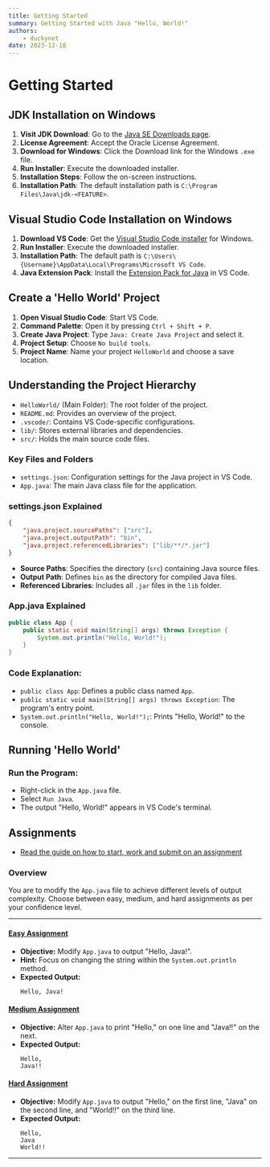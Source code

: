 ```yaml
---
title: Getting Started
summary: Getting Started with Java "Hello, World!"
authors:
    - duckynet
date: 2023-12-18
---
```

# Getting Started

## JDK Installation on Windows

1. **Visit JDK Download**: Go to the [Java SE Downloads page](https://www.oracle.com/java/technologies/downloads/).
2. **License Agreement**: Accept the Oracle License Agreement.
3. **Download for Windows**: Click the Download link for the Windows `.exe` file.
4. **Run Installer**: Execute the downloaded installer.
5. **Installation Steps**: Follow the on-screen instructions.
6. **Installation Path**: The default installation path is `C:\Program Files\Java\jdk-<FEATURE>`.

## Visual Studio Code Installation on Windows

1. **Download VS Code**: Get the [Visual Studio Code installer](https://code.visualstudio.com/Download) for Windows.
2. **Run Installer**: Execute the downloaded installer.
3. **Installation Path**: The default path is `C:\Users\{Username}\AppData\Local\Programs\Microsoft VS Code`.
4. **Java Extension Pack**: Install the [Extension Pack for Java](vscode:extension/vscjava.vscode-java-pack) in VS Code.

## Create a 'Hello World' Project

1. **Open Visual Studio Code**: Start VS Code.
2. **Command Palette**: Open it by pressing `Ctrl + Shift + P`.
3. **Create Java Project**: Type `Java: Create Java Project` and select it.
4. **Project Setup**: Choose `No build tools`.
5. **Project Name**: Name your project `HelloWorld` and choose a save location.

## Understanding the Project Hierarchy

- `HelloWorld/` (Main Folder): The root folder of the project.
- `README.md`: Provides an overview of the project.
- `.vscode/`: Contains VS Code-specific configurations.
- `lib/`: Stores external libraries and dependencies.
- `src/`: Holds the main source code files.

### Key Files and Folders

- `settings.json`: Configuration settings for the Java project in VS Code.
- `App.java`: The main Java class file for the application.

### settings.json Explained
```json
{
    "java.project.sourcePaths": ["src"],
    "java.project.outputPath": "bin",
    "java.project.referencedLibraries": ["lib/**/*.jar"]
}
```

- **Source Paths**: Specifies the directory (`src`) containing Java source files.
- **Output Path**: Defines `bin` as the directory for compiled Java files.
- **Referenced Libraries**: Includes all `.jar` files in the `lib` folder.

### App.java Explained
```java
public class App {
    public static void main(String[] args) throws Exception {
        System.out.println("Hello, World!");
    }
}
```
### **Code Explanation**:
   - `public class App`: Defines a public class named `App`.
   - `public static void main(String[] args) throws Exception`: The program's entry point.
   - `System.out.println("Hello, World!");`: Prints "Hello, World!" to the console.

## Running 'Hello World'

### **Run the Program**:
   - Right-click in the `App.java` file.
   - Select `Run Java`.
   - The output "Hello, World!" appears in VS Code's terminal.

## Assignments
   - [Read the guide on how to start, work and submit on an assignment](../assignments.md)
   
### Overview
You are to modify the `App.java` file to achieve different levels of output complexity. Choose between easy, medium, and hard assignments as per your confidence level.

---

#### [Easy Assignment](https://classroom.github.com/a/ARMDLT_u)
- **Objective:** Modify `App.java` to output "Hello, Java!".
- **Hint:** Focus on changing the string within the `System.out.println` method.
- **Expected Output:**
  ```
  Hello, Java!
  ```

#### [Medium Assignment](https://classroom.github.com/a/yE0NiqTy)
- **Objective:** Alter `App.java` to print "Hello," on one line and "Java!!" on the next.
- **Expected Output:**
  ```
  Hello,
  Java!!
  ```

#### [Hard Assignment](https://classroom.github.com/a/fhgNdNSY)
- **Objective:** Modify `App.java` to output "Hello," on the first line, "Java" on the second line, and "World!!" on the third line.
- **Expected Output:**
  ```
  Hello,
  Java
  World!!
  ```

---